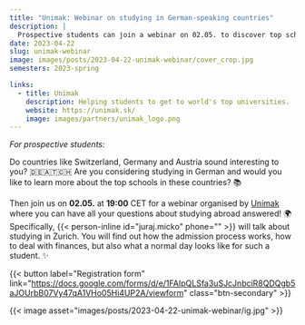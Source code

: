 ```yaml
---
title: "Unimak: Webinar on studying in German-speaking countries"
description: |
  Prospective students can join a webinar on 02.05. to discover top schools, admission process, finances, and student life!
date: 2023-04-22
slug: unimak-webinar
image: images/posts/2023-04-22-unimak-webinar/cover_crop.jpg
semesters: 2023-spring

links:
  - title: Unimak
    description: Helping students to get to world's top universities.
    website: https://unimak.sk/
    image: images/partners/unimak_logo.png
---
```


<div class="row gx-5">
  <div class="col-lg-7 ml-auto d-flex">
<div>

_For prospective students:_

Do countries like Switzerland, Germany and Austria sound interesting to you? 🇩🇪🇦🇹🇨🇭
Are you considering studying in German and would you like to learn more about the top schools in these countries? 📚

Then join us on **02.05.** at **19:00** CET for a webinar organised by [Unimak](https://unimak.sk/) where you can have all your questions about studying abroad answered! 🌍
Specifically, {{< person-inline id="juraj.micko" phone="" >}} will talk about studying in Zurich.
You will find out how the admission process works, how to deal with finances, but also what a normal day looks like for such a student. ✨

{{< button label="Registration form" link="https://docs.google.com/forms/d/e/1FAIpQLSfa3uSJcJnbciR8QDQgb5aJOUrbB07Vy47qA1VHo05Hi4UP2A/viewform" class="btn-secondary" >}}<br>

</div>
  </div><div class="col-lg-5 mt-4 mt-lg-0">
    <div>
      {{< image asset="images/posts/2023-04-22-unimak-webinar/ig.jpg" >}}
    </div>
  </div>
</div>
